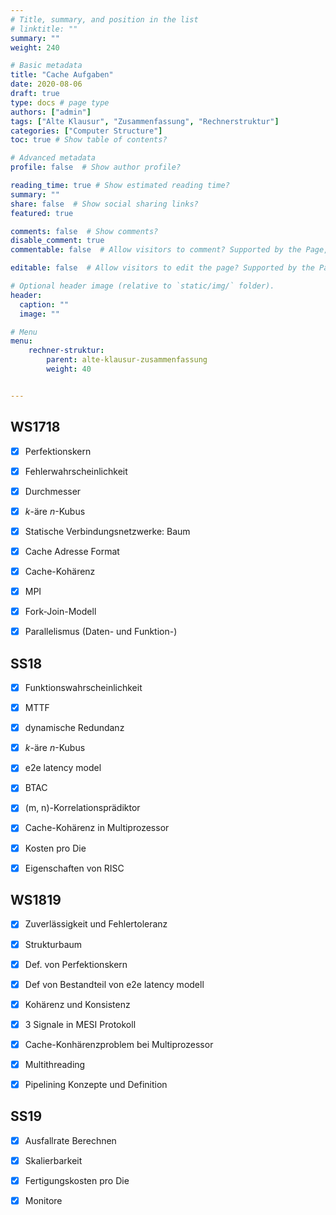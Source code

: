```yaml
---
# Title, summary, and position in the list
# linktitle: ""
summary: ""
weight: 240

# Basic metadata
title: "Cache Aufgaben"
date: 2020-08-06
draft: true
type: docs # page type
authors: ["admin"]
tags: ["Alte Klausur", "Zusammenfassung", "Rechnerstruktur"]
categories: ["Computer Structure"]
toc: true # Show table of contents?

# Advanced metadata
profile: false  # Show author profile?

reading_time: true # Show estimated reading time?
summary: ""
share: false  # Show social sharing links?
featured: true

comments: false  # Show comments?
disable_comment: true
commentable: false  # Allow visitors to comment? Supported by the Page, Post, and Docs content types.

editable: false  # Allow visitors to edit the page? Supported by the Page, Post, and Docs content types.

# Optional header image (relative to `static/img/` folder).
header:
  caption: ""
  image: ""

# Menu
menu: 
    rechner-struktur:
        parent: alte-klausur-zusammenfassung
        weight: 40


---
```


## WS1718

- [x] Perfektionskern
- [x] Fehlerwahrscheinlichkeit
- [x] Durchmesser
- [x] $k$-äre $n$-Kubus
- [x] Statische Verbindungsnetzwerke: Baum
- [x] Cache Adresse Format
- [x] Cache-Kohärenz
- [x] MPI
- [x] Fork-Join-Modell
- [x] Parallelismus (Daten- und Funktion-)



## SS18

- [x] Funktionswahrscheinlichkeit
- [x] MTTF
- [x] dynamische Redundanz
- [x] $k$-äre $n$-Kubus
- [x] e2e latency model
- [x] BTAC
- [x] (m, n)-Korrelationsprädiktor
- [x] Cache-Kohärenz in Multiprozessor
- [x] Kosten pro Die
- [x] Eigenschaften von RISC



## WS1819

- [x] Zuverlässigkeit und Fehlertoleranz
- [x] Strukturbaum
- [x] Def. von Perfektionskern
- [x] Def von Bestandteil von e2e latency modell
- [x] Kohärenz und Konsistenz
- [x] 3 Signale in MESI Protokoll
- [x] Cache-Konhärenzproblem bei Multiprozessor
- [x] Multithreading
- [x] Pipelining Konzepte und Definition



## SS19

- [x] Ausfallrate Berechnen
- [x] Skalierbarkeit
- [x] Fertigungskosten pro Die
- [x] Monitore



